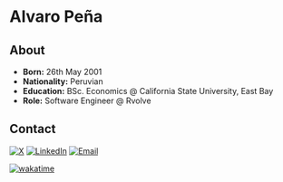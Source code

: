 # Alvaro Peña

## About
- **Born:** 26th May 2001
- **Nationality:** Peruvian
- **Education:** BSc. Economics @ California State University, East Bay
- **Role:** Software Engineer @ Rvolve

## Contact

[![X](https://img.shields.io/badge/-black?style=flat-square&logo=x&logoColor=white)](https://x.com/alvropenaa) [![LinkedIn](https://img.shields.io/badge/-blue?style=flat-square&logo=linkedin&logoColor=white)](https://www.linkedin.com/in/alvropena/) [![Email](https://img.shields.io/badge/-red?style=flat-square&logo=gmail&logoColor=white)](mailto:me@alvropena.com)

[![wakatime](https://wakatime.com/badge/user/401cadbc-f50c-4d07-a590-a965437b8e94.svg)](https://wakatime.com/@401cadbc-f50c-4d07-a590-a965437b8e94)
